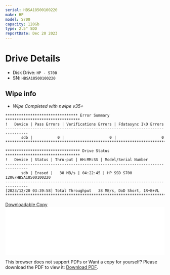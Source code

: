 ```yaml
---
serial: HBSA18500100220
make: HP
model: S700
capacity: 120Gb
type: 2.5" SDD
reportDate: Dec 20 2023
---
```


# Drive Details

- Disk Drive: <code>HP - S700</code>
- SN: <code>HBSA18500100220</code>

## Wipe info

- *Wipe Completed with nwipe v35+*

```log
******************************** Error Summary *********************************
!   Device | Pass Errors | Verifications Errors | Fdatasync I\O Errors
--------------------------------------------------------------------------------
       sdb |           0 |                    0 |                    0
********************************************************************************

********************************* Drive Status *********************************
!   Device | Status | Thru-put | HH:MM:SS | Model/Serial Number
--------------------------------------------------------------------------------
       sdb | Erased |   38 MB/s | 04:22:45 | HP SSD S700 120G/HBSA18500100220
--------------------------------------------------------------------------------
[2023/12/20 03:39:58] Total Throughput   38 MB/s, DoD Short, 1R+B+VL
********************************************************************************
```

[Downloadable Copy](/hddreports/HBSA18500100220.pdf)
<object data="/hddreports/HBSA18500100220.pdf" type="application/pdf" width="100%" height="700px">
    <embed width="100%" src="/hddreports/HBSA18500100220.pdf">
        <p>This browser does not support PDFs or Want a copy for yourself? Please download the PDF to view it: <a href="/hddreports/HBSA18500100220.pdf">Download PDF</a>.</p>
    </embed>
</object>
